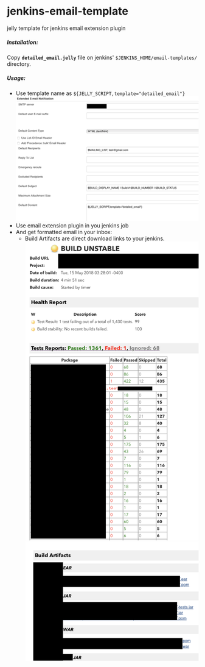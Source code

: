 # jenkins-email-template
jelly template for jenkins email extension plugin


##### Installation:
 Copy **`detailed_email.jelly`** file on jenkins' `$JENKINS_HOME/email-templates/` directory.</br>

##### Usage:
- Use template name as `${JELLY_SCRIPT,template="detailed_email"}`
![Scheme](images/extension-settings.png)
- Use email extension plugin in you jenkins job
- And get formatted email in your inbox:
    - Build Artifacts are direct download links to your jenkins.
![Scheme](images/email1.png)
![Scheme](images/email2.png)
